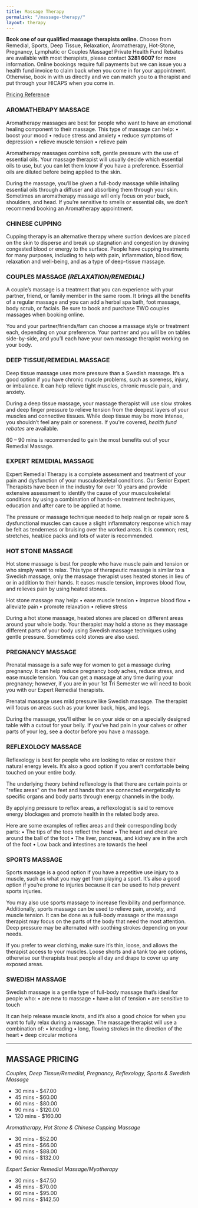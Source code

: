 ```yaml
---
title: Massage Therapy
permalink: "/massage-therapy/"
layout: therapy
---
```




**Book one of our qualified massage therapists online.** Choose from Remedial, Sports, Deep Tissue, Relaxation, Aromatherapy, Hot-Stone, Pregnancy, Lymphatic or Couples Massage! Private Health Fund Rebates are available with most therapists, please contact **3281 6007** for more information. Online bookings require full payments but we can issue you a health fund invoice to claim back when you come in for your appointment. Otherwise, book in with us directly and we can match you to a therapist and put through your HICAPS when you come in.

<a href="/pricing-reference/">Pricing Reference</a>

<div class='container bg-light my-4 p-4'>
  <healcode-widget data-type="appointments" data-widget-partner="object" data-widget-id="1f3643748a4" data-widget-version="0"></healcode-widget>
</div>

### AROMATHERAPY MASSAGE
Aromatherapy massages are best for people who want to have an emotional healing component to their massage. This type of massage can help:
• boost your mood
• reduce stress and anxiety
• reduce symptoms of depression
• relieve muscle tension
• relieve pain

Aromatherapy massages combine soft, gentle pressure with the use of essential oils. Your massage therapist will usually decide which essential oils to use, but you can let them know if you have a preference. Essential oils are diluted before being applied to the skin.

During the massage, you’ll be given a full-body massage while inhaling essential oils through a diffuser and absorbing them through your skin. Sometimes an aromatherapy massage will only focus on your back, shoulders, and head. If you’re sensitive to smells or essential oils, we don’t recommend booking an Aromatherapy appointment.

### CHINESE CUPPING
Cupping therapy is an alternative therapy where suction devices are placed on the skin to disperse and break up stagnation and congestion by drawing congested blood or energy to the surface. People have cupping treatments for many purposes, including to help with pain, inflammation, blood flow, relaxation and well-being, and as a type of deep-tissue massage.

### COUPLES MASSAGE *(RELAXATION/REMEDIAL)*
A couple’s massage is a treatment that you can experience with your partner, friend, or family member in the same room. It brings all the benefits of a regular massage and you can add a herbal spa bath, foot massage, body scrub, or facials. Be sure to book and purchase TWO couples massages when booking online.

You and your partner/friends/fam can choose a massage style or treatment each, depending on your preference. Your partner and you will be on tables side-by-side, and you’ll each have your own massage therapist working on your body. 

### DEEP TISSUE/REMEDIAL MASSAGE
Deep tissue massage uses more pressure than a Swedish massage. It’s a good option if you have chronic muscle problems, such as soreness, injury, or imbalance. It can help relieve tight muscles, chronic muscle pain, and anxiety.

During a deep tissue massage, your massage therapist will use slow strokes and deep finger pressure to relieve tension from the deepest layers of your muscles and connective tissues. While deep tissue may be more intense, you shouldn’t feel any pain or soreness. If you're covered, *health fund rebates* are available.

60 – 90 mins is recommended to gain the most benefits out of your Remedial Massage.

### EXPERT REMEDIAL MASSAGE
Expert Remedial Therapy is a complete assessment and treatment of your pain and dysfunction of your musculoskeletal conditions.  Our Senior Expert Therapists have been in the industry for over 10 years and provide extensive assessment to identify the cause of your musculoskeletal conditions by using a combination of hands-on treatment techniques, education and after care to be applied at home.  

The pressure or massage technique needed to help realign or repair sore & dysfunctional muscles can cause a slight inflammatory response which may be felt as tenderness or bruising over the worked areas. It is common; rest, stretches, heat/ice packs and lots of water is recommended.  

### HOT STONE MASSAGE
Hot stone massage is best for people who have muscle pain and tension or who simply want to relax. This type of therapeutic massage is similar to a Swedish massage, only the massage therapist uses heated stones in lieu of or in addition to their hands. It eases muscle tension, improves blood flow, and relieves pain by using heated stones. 

Hot stone massage may help:
• ease muscle tension
• improve blood flow
• alleviate pain
• promote relaxation
• relieve stress

During a hot stone massage, heated stones are placed on different areas around your whole body. Your therapist may hold a stone as they massage different parts of your body using Swedish massage techniques using gentle pressure. Sometimes cold stones are also used. 


### PREGNANCY MASSAGE
Prenatal massage is a safe way for women to get a massage during pregnancy. It can help reduce pregnancy body aches, reduce stress, and ease muscle tension. You can get a massage at any time during your pregnancy; however, if you are in your 1st Tri Semester we will need to book you with our Expert Remedial therapists.

Prenatal massage uses mild pressure like Swedish massage. The therapist will focus on areas such as your lower back, hips, and legs. 

During the massage, you’ll either lie on your side or on a specially designed table with a cutout for your belly. If you’ve had pain in your calves or other parts of your leg, see a doctor before you have a massage.

### REFLEXOLOGY MASSAGE
Reflexology is best for people who are looking to relax or restore their natural energy levels. It’s also a good option if you aren’t comfortable being touched on your entire body. 

The underlying theory behind reflexology is that there are certain points or "reflex areas" on the feet and hands that are connected energetically to specific organs and body parts through energy channels in the body.

By applying pressure to reflex areas, a reflexologist is said to remove energy blockages and promote health in the related body area. 

Here are some examples of reflex areas and their corresponding body parts:
• The tips of the toes reflect the head
• The heart and chest are around the ball of the foot
• The liver, pancreas, and kidney are in the arch of the foot
• Low back and intestines are towards the heel

### SPORTS MASSAGE
Sports massage is a good option if you have a repetitive use injury to a muscle, such as what you may get from playing a sport. It’s also a good option if you’re prone to injuries because it can be used to help prevent sports injuries. 

You may also use sports massage to increase flexibility and performance. Additionally, sports massage can be used to relieve pain, anxiety, and muscle tension.
It can be done as a full-body massage or the massage therapist may focus on the parts of the body that need the most attention. Deep pressure may be alternated with soothing strokes depending on your needs.

If you prefer to wear clothing, make sure it’s thin, loose, and allows the therapist access to your muscles. Loose shorts and a tank top are options, otherwise our therapists treat people all day and drape to cover up any exposed areas.

### SWEDISH MASSAGE
Swedish massage is a gentle type of full-body massage that’s ideal for people who:
• are new to massage
• have a lot of tension
• are sensitive to touch

It can help release muscle knots, and it’s also a good choice for when you want to fully relax during a massage.
The massage therapist will use a combination of:
• kneading
• long, flowing strokes in the direction of the heart
• deep circular motions

--------------------------------
## MASSAGE PRICING

*Couples, Deep Tissue/Remedial, Pregnancy, Reflexology, Sports & Swedish Massage*

* 30 mins - $47.00 
* 45 mins - $60.00
* 60 mins - $80.00
* 90 mins - $120.00
* 120 mins - $160.00

*Aromatherapy, Hot Stone & Chinese Cupping Massage*

* 30 mins - $52.00
* 45 mins - $66.00
* 60 mins - $88.00
* 90 mins - $132.00

*Expert Senior Remedial Massage/Myotherapy*

* 30 mins - $47.50
* 45 mins - $70.00
* 60 mins - $95.00
* 90 mins - $142.50

<div data-fred-widget-reviews></div>
<script src="https://d1yw3duy3i4qiv.cloudfront.net/js/sdk-v1.js"></script>
<script>
    FRED.init({
      locationId: "81fed43a-3a7a-4e46-8450-c4863243da74",
      perPage: 5,
      layout: "list",
      background: "transparent",
      titleHexColor: "000000",
      starHexColor: "fcc415"
    });
</script>
